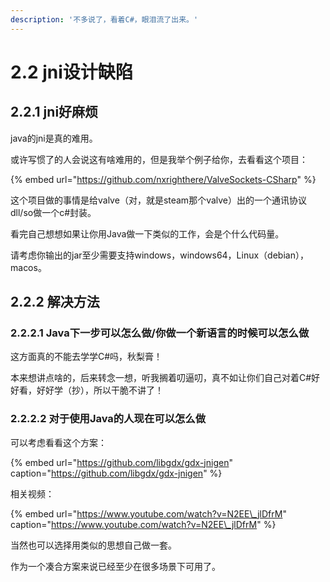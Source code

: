 ```yaml
---
description: '不多说了，看着C#，眼泪流了出来。'
---
```


# 2.2 jni设计缺陷

## 2.2.1 jni好麻烦

java的jni是真的难用。

或许写惯了的人会说这有啥难用的，但是我举个例子给你，去看看这个项目：

{% embed url="https://github.com/nxrighthere/ValveSockets-CSharp" %}

这个项目做的事情是给valve（对，就是steam那个valve）出的一个通讯协议dll/so做一个c\#封装。

看完自己想想如果让你用Java做一下类似的工作，会是个什么代码量。

请考虑你输出的jar至少需要支持windows，windows64，Linux（debian），macos。

## 2.2.2 解决方法

### 2.2.2.1 Java下一步可以怎么做/你做一个新语言的时候可以怎么做

这方面真的不能去学学C\#吗，秋梨膏！

本来想讲点啥的，后来转念一想，听我搁着叨逼叨，真不如让你们自己对着C\#好好看，好好学（抄），所以干脆不讲了！

### 2.2.2.2 对于使用Java的人现在可以怎么做

可以考虑看看这个方案：

{% embed url="https://github.com/libgdx/gdx-jnigen" caption="https://github.com/libgdx/gdx-jnigen" %}

相关视频：

{% embed url="https://www.youtube.com/watch?v=N2EE\_jlDfrM" caption="https://www.youtube.com/watch?v=N2EE\_jlDfrM" %}

当然也可以选择用类似的思想自己做一套。

作为一个凑合方案来说已经至少在很多场景下可用了。

